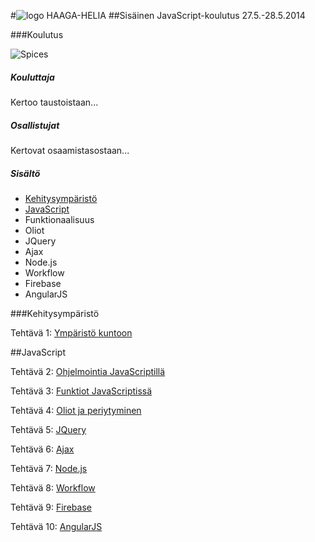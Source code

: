 #![logo](http://upload.wikimedia.org/wikipedia/commons/thumb/6/6a/JavaScript-logo.png/128px-JavaScript-logo.png) HAAGA-HELIA
##Sisäinen JavaScript-koulutus 27.5.-28.5.2014

###Koulutus

![Spices](http://pixabay.com/static/uploads/photo/2014/05/18/11/49/mediterranean-346997_640.jpg)

##### Kouluttaja

Kertoo taustoistaan...

##### Osallistujat

Kertovat osaamistasostaan...

##### Sisältö
* [Kehitysympäristö](#Kehitysympäristö)
* [JavaScript](#JavaScript)
* Funktionaalisuus
* Oliot
* JQuery
* Ajax
* Node.js
* Workflow
* Firebase
* AngularJS

###Kehitysympäristö

Tehtävä 1: [Ympäristö kuntoon](teht/t01-env.md)

##JavaScript

Tehtävä 2: [Ohjelmointia JavaScriptillä](teht/t02-try.md)

Tehtävä 3: [Funktiot JavaScriptissä](teht/t03-func.md)

Tehtävä 4: [Oliot ja periytyminen](teht/t04-obj.md)

Tehtävä 5: [JQuery](teht/t05-jquery.md)

Tehtävä 6: [Ajax](teht/t06-ajax.md)

Tehtävä 7: [Node.js](teht/t07-node.md)

Tehtävä 8: [Workflow](teht/t08-workflow.md)

Tehtävä 9: [Firebase](teht/t09-firebase.md)

Tehtävä 10: [AngularJS](teht/t10-angular.md)
